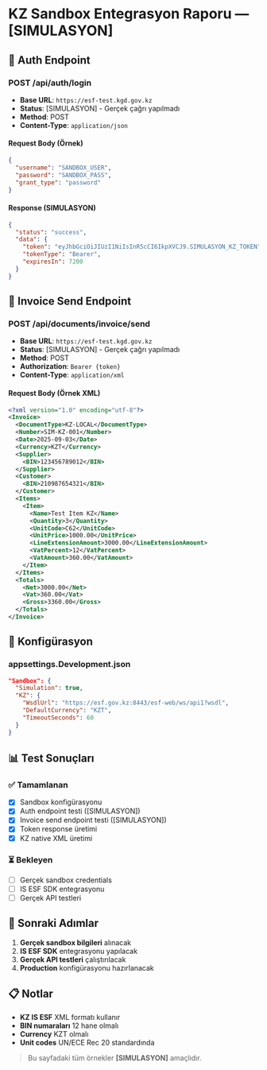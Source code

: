 # KZ Sandbox Entegrasyon Raporu — [SIMULASYON]

## 🔐 Auth Endpoint

### **POST /api/auth/login**
- **Base URL**: `https://esf-test.kgd.gov.kz`
- **Status**: [SIMULASYON] - Gerçek çağrı yapılmadı
- **Method**: POST
- **Content-Type**: `application/json`

#### **Request Body (Örnek)**
```json
{
  "username": "SANDBOX_USER",
  "password": "SANDBOX_PASS",
  "grant_type": "password"
}
```

#### **Response (SIMULASYON)**
```json
{
  "status": "success",
  "data": {
    "token": "eyJhbGciOiJIUzI1NiIsInR5cCI6IkpXVCJ9.SIMULASYON_KZ_TOKEN",
    "tokenType": "Bearer",
    "expiresIn": 7200
  }
}
```

## 📄 Invoice Send Endpoint

### **POST /api/documents/invoice/send**
- **Base URL**: `https://esf-test.kgd.gov.kz`
- **Status**: [SIMULASYON] - Gerçek çağrı yapılmadı
- **Method**: POST
- **Authorization**: `Bearer {token}`
- **Content-Type**: `application/xml`

#### **Request Body (Örnek XML)**
```xml
<?xml version="1.0" encoding="utf-8"?>
<Invoice>
  <DocumentType>KZ-LOCAL</DocumentType>
  <Number>SIM-KZ-001</Number>
  <Date>2025-09-03</Date>
  <Currency>KZT</Currency>
  <Supplier>
    <BIN>123456789012</BIN>
  </Supplier>
  <Customer>
    <BIN>210987654321</BIN>
  </Customer>
  <Items>
    <Item>
      <Name>Test Item KZ</Name>
      <Quantity>3</Quantity>
      <UnitCode>C62</UnitCode>
      <UnitPrice>1000.00</UnitPrice>
      <LineExtensionAmount>3000.00</LineExtensionAmount>
      <VatPercent>12</VatPercent>
      <VatAmount>360.00</VatAmount>
    </Item>
  </Items>
  <Totals>
    <Net>3000.00</Net>
    <Vat>360.00</Vat>
    <Gross>3360.00</Gross>
  </Totals>
</Invoice>
```

## 🔧 Konfigürasyon

### **appsettings.Development.json**
```json
"Sandbox": {
  "Simulation": true,
  "KZ": {
    "WsdlUrl": "https://esf.gov.kz:8443/esf-web/ws/api1?wsdl",
    "DefaultCurrency": "KZT",
    "TimeoutSeconds": 60
  }
}
```

## 📊 Test Sonuçları

### **✅ Tamamlanan**
- [x] Sandbox konfigürasyonu
- [x] Auth endpoint testi ([SIMULASYON])
- [x] Invoice send endpoint testi ([SIMULASYON])
- [x] Token response üretimi
- [x] KZ native XML üretimi

### **⏳ Bekleyen**
- [ ] Gerçek sandbox credentials
- [ ] IS ESF SDK entegrasyonu
- [ ] Gerçek API testleri

## 🚀 Sonraki Adımlar

1. **Gerçek sandbox bilgileri** alınacak
2. **IS ESF SDK** entegrasyonu yapılacak
3. **Gerçek API testleri** çalıştırılacak
4. **Production** konfigürasyonu hazırlanacak

## 📋 Notlar

- **KZ IS ESF** XML formatı kullanır
- **BIN numaraları** 12 hane olmalı
- **Currency** KZT olmalı
- **Unit codes** UN/ECE Rec 20 standardında

> Bu sayfadaki tüm örnekler **[SIMULASYON]** amaçlıdır.
